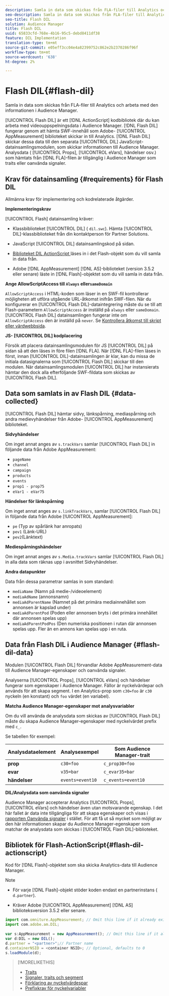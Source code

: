 ```yaml
---
description: Samla in data som skickas från FLA-filer till Analytics och arbeta med den informationen i Audience Manager.
seo-description: Samla in data som skickas från FLA-filer till Analytics och arbeta med den informationen i Audience Manager.
seo-title: Flash DIL
solution: Audience Manager
title: Flash DIL
uuid: 65833cfd-768e-4b16-95c5-debd8411df38
feature: DIL Implementation
translation-type: tm+mt
source-git-commit: e05eff3cc04e4a82399752c862e2b2370286f96f
workflow-type: tm+mt
source-wordcount: '638'
ht-degree: 2%

---
```



# Flash DIL{#flash-dil}

Samla in data som skickas från FLA-filer till Analytics och arbeta med den informationen i Audience Manager.

<!-- 

c_flash_dil_toc.xml

 -->

[!UICONTROL Flash DIL] är ett  [!DNL ActionScript] kodbibliotek där du kan arbeta med videouppspelningsdata i Audience Manager. [!DNL Flash DIL] fungerar genom att hämta SWF-innehåll som Adobe- [!UICONTROL AppMeasurement] biblioteket skickar in till Analytics. [!DNL Flash DIL] skickar dessa data till den separata  [!UICONTROL DIL] JavaScript-datainsamlingsmodulen, som skickar informationen till Audience Manager. Analysdata ( [!UICONTROL Props], [!UICONTROL eVars], händelser osv.) som hämtats från [!DNL FLA]-filen är tillgänglig i Audience Manager som traits eller oanvända signaler.

## Krav för datainsamling {#requirements} för Flash DIL

Allmänna krav för implementering och kodrelaterade åtgärder.

<!-- 

c_flash_dil_intro.xml

 -->

**Implementeringskrav**

[!UICONTROL Flash] datainsamling kräver:

* Klassbiblioteket [!UICONTROL DIL] ( `dil.swc`). Hämta [!UICONTROL DIL]-klassbiblioteket från din kontaktperson för Partner Solutions.

* JavaScript [!UICONTROL DIL] datainsamlingskod på sidan.
* [Biblioteket DIL ActionScript ](../dil/dil-flash.md#flash-dil-actionscript) läses in i det Flash-objekt som du vill samla in data från.
* Adobe [!DNL AppMeasurement] [!DNL AS]-biblioteket (version 3.5.2 eller senare) läste in [!DNL Flash]-objektet som du vill samla in data från.

**Ange AllowScriptAccess till  `Always` eller`sameDomain`**

`AllowScriptAccess` i HTML-koden som läser in en SWF-fil kontrollerar möjligheten att utföra utgående URL-åtkomst inifrån SWF-filen. När du konfigurerar en [!UICONTROL Flash DIL]-dataintegrering måste du se till att Flash-parametern `AllowScriptAccess` är inställd på `always` eller `sameDomain`. [!UICONTROL Flash DIL] datainsamlingen fungerar inte om  `AllowScriptAccess` den är inställd på  `never`. Se [Kontrollera åtkomst till skript eller värdwebbsida](https://helpx.adobe.com/flash/kb/control-access-scripts-host-web.html).

**JS- [!UICONTROL DIL] kodplacering**

Försök att placera datainsamlingsmodulen för JS [!UICONTROL DIL] på sidan så att den läses in före filen [!DNL FLA]. När [!DNL FLA]-filen läses in först, innan [!UICONTROL DIL]-datainsamlingen är klar, kan du missa de initiala datasignalerna som [!UICONTROL Flash DIL] skickar till den modulen. När datainsamlingsmodulen [!UICONTROL DIL] har instansierats hämtar den dock alla efterföljande SWF-fildata som skickas av [!UICONTROL Flash DIL].

## Data som samlats in av Flash DIL {#data-collected}

[!UICONTROL Flash DIL] hämtar sidvy, länkspårning, mediaspårning och andra medievyhändelser från Adobe- [!UICONTROL AppMeasurement] biblioteket.

<!-- 

r_flash_dil_data_collected.xml

 -->

**Sidvyhändelser**

Om inget annat anges av `s.trackVars` samlar [!UICONTROL Flash DIL] in följande data från Adobe AppMeasurement:

* `pageName`
* `channel`
* `campaign`
* `products`
* `events`
* `prop1 - prop75`
* `eVar1 - eVar75`

**Händelser för länkspårning**

Om inget annat anges av `s.linkTrackVars`, samlar [!UICONTROL Flash DIL] in följande data från Adobe [!UICONTROL AppMeasurement]:

* `pe` (Typ av spårlänk har anropats)
* `pev1` (Länk-URL)
* `pev2`(Länktext)

**Mediespårningshändelser**

Om inget annat anges av `s.Media.trackVars` samlar [!UICONTROL Flash DIL] in alla data som räknas upp i avsnittet Sidvyhändelser.

**Andra datapunkter**

Data från dessa parametrar samlas in som standard:

* `mediaName` (Namn på medie-/videoelement)
* `mediaAdName` (annonsnamn)
* `mediaAdParentName` (Namnet på det primära mediainnehållet som annonsen är kapslad under)
* `mediaAdParentPod` (Poden eller annonsen bryts i det primära innehållet där annonsen spelas upp)
* `mediaAdParentPodPos` (Den numeriska positionen i rutan där annonsen spelas upp. Fler än en annons kan spelas upp i en ruta.

## Data från Flash DIL i Audience Manager {#flash-dil-data}

Modulen [!UICONTROL Flash DIL] förvandlar Adobe AppMeasurement-data till Audience Manager-egenskaper och oanvända signaler.

<!-- 

c_flash_dil_in_aam.xml

 -->

Analyserna [!UICONTROL Props], [!UICONTROL eVars] och händelser fungerar som egenskaper i Audience Manager. Fällor är nyckelvärdepar och används för att skapa segment. I en Analytics-prop som `c30=foo` är `c30` nyckeln (en konstant) och `foo` värdet (en variabel).

**Matcha Audience Manager-egenskaper mot analysvariabler**

Om du vill använda de analysdata som skickas av [!UICONTROL Flash DIL] måste du skapa Audience Manager-egenskaper med nyckelvärdet prefix med `c_`.

Se tabellen för exempel:

| Analysdataelement | Analysexempel | Som Audience Manager-trait |
|---|---|---|
| **prop** | `c30=foo` | `c_prop30=foo` |
| **evar** | `v35=bar` | `c_evar35=bar` |
| **händelser** | `events=event10` | `c_events=event10` |

**DIL/Analysdata som oanvända signaler**

Audience Manager accepterar Analytics [!UICONTROL Props], [!UICONTROL eVars] och händelser även utan motsvarande egenskap. I det här fallet är data inte tillgängliga för att skapa egenskaper och visas i [rapporten Oanvända signaler](../reporting/dynamic-reports/unused-signals.md) i stället. För att få ut så mycket som möjligt av den här informationen skapar du Audience Manager-egenskaper som matchar de analysdata som skickas i [!UICONTROL Flash DIL]-biblioteket.

## Bibliotek för Flash-ActionScript{#flash-dil-actionscript}

Kod för [!DNL Flash]-objektet som ska skicka Analytics-data till Audience Manager.

<!-- 

r_flash_dil_actionscript.xml

 -->

>[!NOTE]
>
>* För varje [!DNL Flash]-objekt stöder koden endast en partnerinstans ( `d.partner`).
   >
   >
* Kräver Adobe [!UICONTROL AppMeasurement] [!DNL AS] biblioteksversion 3.5.2 eller senare.


```js
import com.omniture.AppMeasurement; // Omit this line if it already exists in the code 
import com.adobe.am.DIL; 
  
var s:AppMeasurement = new AppMeasurement(); // Omit this line if it already exists in the code 
var d:DIL = new DIL(); 
d.partner = "<partner>";// Partner name 
d.containerNSID = <container NSID>; // Optional, defaults to 0 
s.loadModule(d);
```

>[!MORELIKETHIS]
>
>* [Traits ](../features/traits/trait-details-page.md)
>* [Signaler, traits och segment](../reference/signal-trait-segment.md)
>* [Förklaring av nyckelvärdespar](../reference/key-value-pairs-explained.md)
>* [Prefixkrav för nyckelvariabler](../features/traits/trait-variable-prefixes.md)

